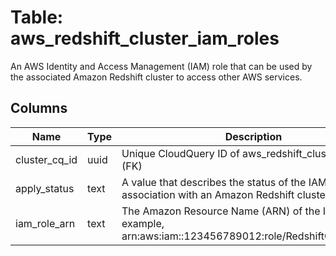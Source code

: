
# Table: aws_redshift_cluster_iam_roles
An AWS Identity and Access Management (IAM) role that can be used by the associated Amazon Redshift cluster to access other AWS services.
## Columns
| Name        | Type           | Description  |
| ------------- | ------------- | -----  |
|cluster_cq_id|uuid|Unique CloudQuery ID of aws_redshift_clusters table (FK)|
|apply_status|text|A value that describes the status of the IAM role's association with an Amazon Redshift cluster.|
|iam_role_arn|text|The Amazon Resource Name (ARN) of the IAM role, for example, arn:aws:iam::123456789012:role/RedshiftCopyUnload.|
